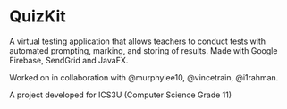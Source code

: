 # QuizKit

A virtual testing application that allows teachers to conduct tests with automated prompting, marking, and storing of results. Made with Google Firebase, SendGrid and JavaFX.

Worked on in collaboration with @murphylee10, @vincetrain, @i1rahman.

A project developed for ICS3U (Computer Science Grade 11)
